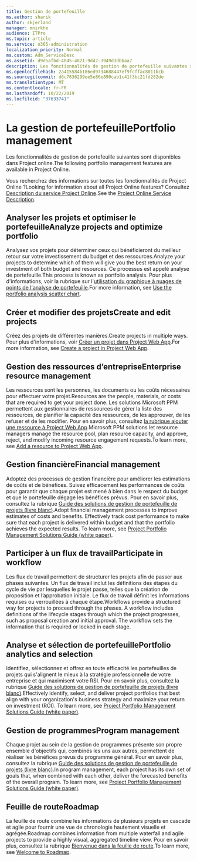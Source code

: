 ```yaml
---
title: Gestion de portefeuille
ms.author: sharik
author: skjerland
manager: mnirkhe
audience: ITPro
ms.topic: article
ms.service: o365-administration
localization_priority: Normal
ms.custom: Adm_ServiceDesc
ms.assetid: d9d5afbd-4045-4821-9d47-3949d3dbbaa7
description: Les fonctionnalités de gestion de portefeuille suivantes sont disponibles dans Project online.
ms.openlocfilehash: 2a415584b186ed9734688447ef9fcffac8011bcb
ms.sourcegitcommit: d6c7836299ee5e86e890cab1c41f3bc21fd282de
ms.translationtype: MT
ms.contentlocale: fr-FR
ms.lasthandoff: 10/22/2019
ms.locfileid: "37633741"
---
```

# <a name="portfolio-management"></a><span data-ttu-id="2c055-103">La gestion de portefeuille</span><span class="sxs-lookup"><span data-stu-id="2c055-103">Portfolio management</span></span>

<span data-ttu-id="2c055-104">Les fonctionnalités de gestion de portefeuille suivantes sont disponibles dans Project online.</span><span class="sxs-lookup"><span data-stu-id="2c055-104">The following portfolio management features are available in Project Online.</span></span>
  
<span data-ttu-id="2c055-105">Vous recherchez des informations sur toutes les fonctionnalités de Project Online ?</span><span class="sxs-lookup"><span data-stu-id="2c055-105">Looking for information about all Project Online features?</span></span> <span data-ttu-id="2c055-106">Consultez [Description du service Project Online](project-online-service-description.md).</span><span class="sxs-lookup"><span data-stu-id="2c055-106">See the [Project Online Service Description](project-online-service-description.md).</span></span>
  
## <a name="analyze-projects-and-optimize-portfolio"></a><span data-ttu-id="2c055-107">Analyser les projets et optimiser le portefeuille</span><span class="sxs-lookup"><span data-stu-id="2c055-107">Analyze projects and optimize portfolio</span></span>

<span data-ttu-id="2c055-108">Analysez vos projets pour déterminer ceux qui bénéficieront du meilleur retour sur votre investissement du budget et des ressources.</span><span class="sxs-lookup"><span data-stu-id="2c055-108">Analyze your projects to determine which of them will give you the best return on your investment of both budget and resources.</span></span> <span data-ttu-id="2c055-109">Ce processus est appelé analyse de portefeuille.</span><span class="sxs-lookup"><span data-stu-id="2c055-109">This process is known as portfolio analysis.</span></span> <span data-ttu-id="2c055-110">Pour plus d'informations, voir la rubrique sur l'[utilisation du graphique à nuages de points de l'analyse de portefeuille](http://go.microsoft.com/fwlink/?LinkID=823665&amp;clcid=0x409).</span><span class="sxs-lookup"><span data-stu-id="2c055-110">For more information, see [Use the portfolio analysis scatter chart](http://go.microsoft.com/fwlink/?LinkID=823665&amp;clcid=0x409).</span></span>
  
## <a name="create-and-edit-projects"></a><span data-ttu-id="2c055-111">Créer et modifier des projets</span><span class="sxs-lookup"><span data-stu-id="2c055-111">Create and edit projects</span></span>

<span data-ttu-id="2c055-112">Créez des projets de différentes manières.</span><span class="sxs-lookup"><span data-stu-id="2c055-112">Create projects in multiple ways.</span></span> <span data-ttu-id="2c055-113">Pour plus d'informations, voir [Créer un projet dans Project Web App](http://go.microsoft.com/fwlink/?LinkID=746895&amp;clcid=0x409).</span><span class="sxs-lookup"><span data-stu-id="2c055-113">For more information, see [Create a project in Project Web App](http://go.microsoft.com/fwlink/?LinkID=746895&amp;clcid=0x409).</span></span>
  
## <a name="enterprise-resource-management"></a><span data-ttu-id="2c055-114">Gestion des ressources d’entreprise</span><span class="sxs-lookup"><span data-stu-id="2c055-114">Enterprise resource management</span></span>

<span data-ttu-id="2c055-115">Les ressources sont les personnes, les documents ou les coûts nécessaires pour effectuer votre projet.</span><span class="sxs-lookup"><span data-stu-id="2c055-115">Resources are the people, materials, or costs that are required to get your project done.</span></span> <span data-ttu-id="2c055-116">Les solutions Microsoft PPM permettent aux gestionnaires de ressources de gérer la liste des ressources, de planifier la capacité des ressources, de les approuver, de les refuser et de les modifier. Pour en savoir plus, consultez [la rubrique ajouter une ressource à Project Web App](https://go.microsoft.com/fwlink/p/?LinkId=271320).</span><span class="sxs-lookup"><span data-stu-id="2c055-116">Microsoft PPM solutions let resource managers manage the resource pool, plan resource capacity, and approve, reject, and modify incoming resource engagement requests.To learn more, see [Add a resource to Project Web App](https://go.microsoft.com/fwlink/p/?LinkId=271320).</span></span>
  
## <a name="financial-management"></a><span data-ttu-id="2c055-117">Gestion financière</span><span class="sxs-lookup"><span data-stu-id="2c055-117">Financial management</span></span>

<span data-ttu-id="2c055-p105">Adoptez des processus de gestion financière pour améliorer les estimations de coûts et de bénéfices. Suivez efficacement les performances de coûts pour garantir que chaque projet est mené à bien dans le respect du budget et que le portefeuille dégage les bénéfices prévus. Pour en savoir plus, consultez la rubrique [Guide des solutions de gestion de portefeuille de projets (livre blanc)](https://go.microsoft.com/fwlink/p/?LinkId=402633).</span><span class="sxs-lookup"><span data-stu-id="2c055-p105">Adopt financial management processes to improve estimates of costs and benefits. Effectively track cost performance to make sure that each project is delivered within budget and that the portfolio achieves the expected results. To learn more, see [Project Portfolio Management Solutions Guide (white paper)](https://go.microsoft.com/fwlink/p/?LinkId=402633).</span></span>
  
## <a name="participate-in-workflow"></a><span data-ttu-id="2c055-121">Participer à un flux de travail</span><span class="sxs-lookup"><span data-stu-id="2c055-121">Participate in workflow</span></span>

<span data-ttu-id="2c055-p106">Les flux de travail permettent de structurer les projets afin de passer aux phases suivantes. Un flux de travail inclut les définitions des étapes du cycle de vie par lesquelles le projet passe, telles que la création de proposition et l’approbation initiale. Le flux de travail définit les informations requises ou verrouillées à chaque étape.</span><span class="sxs-lookup"><span data-stu-id="2c055-p106">Workflows provide a structured way for projects to proceed through the phases. A workflow includes definitions of the lifecycle stages through which the project progresses, such as proposal creation and initial approval. The workflow sets the information that is required or locked in each stage.</span></span>
  
## <a name="portfolio-analytics-and-selection"></a><span data-ttu-id="2c055-125">Analyse et sélection de portefeuille</span><span class="sxs-lookup"><span data-stu-id="2c055-125">Portfolio analytics and selection</span></span>

<span data-ttu-id="2c055-p107">Identifiez, sélectionnez et offrez en toute efficacité les portefeuilles de projets qui s'alignent le mieux à la stratégie professionnelle de votre entreprise et qui maximisent votre RSI. Pour en savoir plus, consultez la rubrique [Guide des solutions de gestion de portefeuille de projets (livre blanc)](https://go.microsoft.com/fwlink/p/?LinkId=402633).</span><span class="sxs-lookup"><span data-stu-id="2c055-p107">Effectively identify, select, and deliver project portfolios that best align with your organization's business strategy and maximize your return on investment (ROI). To learn more, see [Project Portfolio Management Solutions Guide (white paper)](https://go.microsoft.com/fwlink/p/?LinkId=402633).</span></span>
  
## <a name="program-management"></a><span data-ttu-id="2c055-128">Gestion de programmes</span><span class="sxs-lookup"><span data-stu-id="2c055-128">Program management</span></span>

<span data-ttu-id="2c055-p108">Chaque projet au sein de la gestion de programmes présente son propre ensemble d'objectifs qui, combinés les uns aux autres, permettent de réaliser les bénéfices prévus du programme général. Pour en savoir plus, consultez la rubrique [Guide des solutions de gestion de portefeuille de projets (livre blanc)](https://go.microsoft.com/fwlink/p/?LinkId=402633).</span><span class="sxs-lookup"><span data-stu-id="2c055-p108">In program management, each project has its own set of goals that, when combined with each other, deliver the forecasted benefits of the overall program. To learn more, see [Project Portfolio Management Solutions Guide (white paper)](https://go.microsoft.com/fwlink/p/?LinkId=402633).</span></span>
  
## <a name="roadmap"></a><span data-ttu-id="2c055-131">Feuille de route</span><span class="sxs-lookup"><span data-stu-id="2c055-131">Roadmap</span></span>

<span data-ttu-id="2c055-132">La feuille de route combine les informations de plusieurs projets en cascade et agile pour fournir une vue de chronologie hautement visuelle et agrégée.</span><span class="sxs-lookup"><span data-stu-id="2c055-132">Roadmap combines information from multiple waterfall and agile projects to provide a highly visual, aggregated timeline view.</span></span> <span data-ttu-id="2c055-133">Pour en savoir plus, consultez la rubrique [Bienvenue dans la feuille de route](https://support.office.com/article/video-welcome-to-roadmap-57764149-51b8-468f-a50d-9ea6a4fd835a).</span><span class="sxs-lookup"><span data-stu-id="2c055-133">To learn more, see [Welcome to Roadmap](https://support.office.com/article/video-welcome-to-roadmap-57764149-51b8-468f-a50d-9ea6a4fd835a).</span></span>

